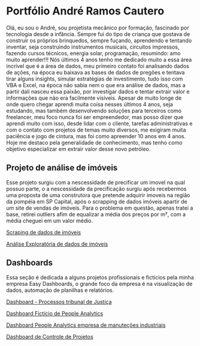 <h1>Portfólio André Ramos Cautero</h1>
<p>
  Olá, eu sou o André, sou projetista mecânico por formação, fascinado por tecnologia desde a infância. Sempre fui do tipo de criança que gostava de construir os próprios brinquedos, sempre fuçando, aprendendo e tentando inventar, seja construindo instrumentos musicais, circuitos impressos, fazendo cursos técnicos, energia solar, programação, resumindo: amo muito aprender!!! 
  Nós últimos 4 anos tenho me dedicado muito a essa área incrível que é a área de dados, meu primeiro contato foi analisando dados de ações, na época eu baixava as bases de dados de pregões e tentava tirar alguns insights, simular estratégias de investimento, tudo isso com VBA e Excel, na época não sabia nem o que era análise de dados, mas a partir dali nasceu essa paixão, por investigar dados e tentar extrair valor e informações que não era facilmente visíveis.
  Apesar de muito longe de onde quero chegar aprendi muita coisa nesses últimos 4 anos, seja estudando, mas também desenvolvendo soluções para terceiros como freelancer, meu foco nunca foi ser empreendedor, mas posso dizer que aprendi muito com isso, desde lidar com o cliente, tarefas administrativas e com o contato com projetos de temas muito diversos, me exigiram muita paciência e jogo de cintura, mas foi como apreender 10 anos em 4 anos. Hoje me destaco pela generalidade de conhecimento, mas tenho como objetivo especializar em extrair valor desse novo petróleo.

</p>
<h2> Projeto de análise de imóveis</h2>

Esse projeto surgiu com a nescessidade de precificar um imovel na qual possuo parte, o a nescessidade da precificação surgiu após recebermos uma proposta
de uma construtora que pretende adquirir imoveis na região da pompéia em SP Capital, após o scrapping de dados imóveis apartir de um site de vendas de imóveis.
Para o problema em questão, apenas tratei a base, retirei outliers afim de equalizar a média dos preços por m², com a média cheguei em um valor médio.



<a href="https://github.com/andre90cautero/Scraping_imoveis">Scraping de dados de imóveis</a>

<a href="https://colab.research.google.com/drive/1_71uHhFaSdvcA5DaLK182mGmMzhiu2JG?usp=sharing">Análise Exploratória de dados de imóveis</a>


<h2> Dashboards </h2>
<p>
  Essa seção é dedicada a alguns projetos profissionais e ficticios pela minha empresa Easy Dashboards, o grande foco da empresa é na visualização de dados, automação de planilhas e relatórios.
</p>
<a href="https://app.powerbi.com/view?r=eyJrIjoiOTY4Zjk1NmQtNzFmMy00YzQxLWEzOTAtYjViM2ZhMjE4MzE1IiwidCI6IjRlZTcwOTI1LWQwODMtNDcxMi1iYmQ0LWQ5MDY2ZDlmY2Y4MiJ9&pageName=ReportSection">Dashboard - Processos tribunal de Justiça</a>

<a href="https://app.powerbi.com/view?r=eyJrIjoiYjZhZDYyYjItMjM1OS00ODBlLWI4ZjYtZjkwZjZhOGQ1OTMxIiwidCI6IjRlZTcwOTI1LWQwODMtNDcxMi1iYmQ0LWQ5MDY2ZDlmY2Y4MiJ9&pageName=ReportSection2edf54bdbd201b4a7c10
">Dashboard Fictício de People Analytics</a>

<a href="https://app.powerbi.com/view?r=eyJrIjoiNzNjMzViNGUtM2Y4ZS00ZTQzLTg3ODktMWEwNjMwMGM2NTBkIiwidCI6IjRlZTcwOTI1LWQwODMtNDcxMi1iYmQ0LWQ5MDY2ZDlmY2Y4MiJ9">Dashboard People Analytics empresa de manuteções industriais</a>

<a href="https://app.powerbi.com/view?r=eyJrIjoiYTc0MDE4NjItZmZkOS00NWQ1LWE3MzQtMjFhYmIyZmJhNzgzIiwidCI6IjRlZTcwOTI1LWQwODMtNDcxMi1iYmQ0LWQ5MDY2ZDlmY2Y4MiJ9&pageName=ReportSection7566dd3ad7501233c2a8">Dashboard de Controle de Projetos </a>

